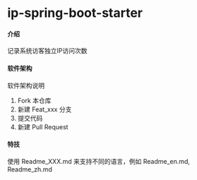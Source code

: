 # ip-spring-boot-starter

#### 介绍
记录系统访客独立IP访问次数

#### 软件架构
软件架构说明


1.  Fork 本仓库
2.  新建 Feat_xxx 分支
3.  提交代码
4.  新建 Pull Request


#### 特技

使用 Readme\_XXX.md 来支持不同的语言，例如 Readme\_en.md, Readme\_zh.md
